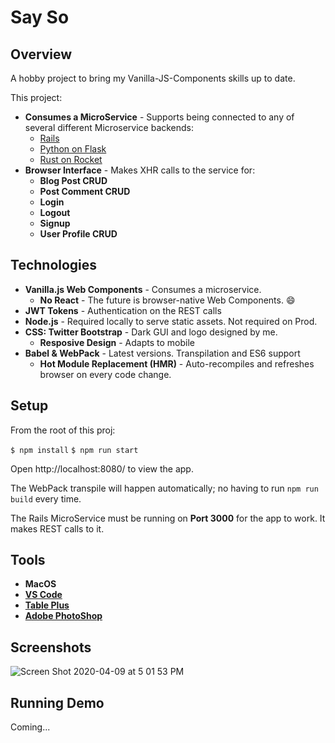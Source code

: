# Say So

## Overview

A hobby project to bring my Vanilla-JS-Components skills up to date.

This project:

* **Consumes a MicroService** - Supports being connected to any of several different Microservice backends:
  * [Rails](https://github.com/iq9/say-so-backend-rails)
  * [Python on Flask](https://github.com/iq9/say-so-backend-flask)
  * [Rust on Rocket](https://github.com/iq9/say-so-backend-rocket)
* **Browser Interface** - Makes XHR calls to the service for:
  * **Blog Post CRUD**
  * **Post Comment CRUD**
  * **Login**
  * **Logout**
  * **Signup**
  * **User Profile CRUD**

## Technologies

* **Vanilla.js Web Components** - Consumes a microservice.
  * **No React** - The future is browser-native Web Components. :smile:
* **JWT Tokens** - Authentication on the REST calls
* **Node.js** - Required locally to serve static assets. Not required on Prod.
* **CSS: Twitter Bootstrap** - Dark GUI and logo designed by me.
  * **Resposive Design** - Adapts to mobile
* **Babel & WebPack** - Latest versions. Transpilation and ES6 support
  * **Hot Module Replacement (HMR)** - Auto-recompiles and refreshes browser on every code change.

## Setup

From the root of this proj:

`$ npm install`
`$ npm run start`

Open http://localhost:8080/ to view the app.

The WebPack transpile will happen automatically; no having to run `npm run build` every time.

The Rails MicroService must be running on **Port 3000** for the app to work. It makes REST calls to it.

## Tools

* **MacOS**
* **[VS Code](https://code.visualstudio.com/)**
* **[Table Plus](https://tableplus.com/)**
* **[Adobe PhotoShop](https://www.adobe.com/products/photoshop.html)**

## Screenshots

![Screen Shot 2020-04-09 at 5 01 53 PM](https://user-images.githubusercontent.com/214047/78942995-dcfe0f80-7a88-11ea-9c62-52e5d7c1dbce.png)

## Running Demo

Coming...
